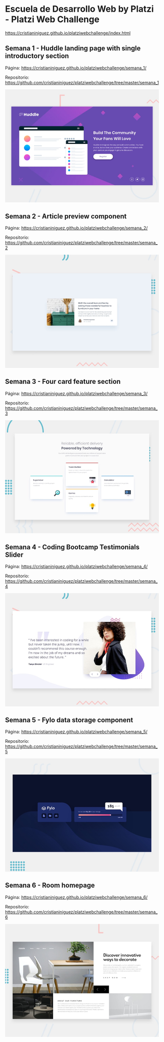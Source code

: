 # Escuela de Desarrollo Web by Platzi - Platzi Web Challenge

https://cristianiniguez.github.io/platziwebchallenge/index.html

## Semana 1 - Huddle landing page with single introductory section

Página: https://cristianiniguez.github.io/platziwebchallenge/semana_1/

Repositorio: https://github.com/cristianiniguez/platziwebchallenge/tree/master/semana_1

![semana1_desktop-preview](./semana_1/design/desktop-preview.jpg)

## Semana 2 - Article preview component

Página: https://cristianiniguez.github.io/platziwebchallenge/semana_2/

Repositorio: https://github.com/cristianiniguez/platziwebchallenge/tree/master/semana_2

![semana2_desktop-preview](./semana_2/design/desktop-preview.jpg)

## Semana 3 - Four card feature section

Página: https://cristianiniguez.github.io/platziwebchallenge/semana_3/

Repositorio: https://github.com/cristianiniguez/platziwebchallenge/tree/master/semana_3

![semana3_desktop-preview](./semana_3/design/desktop-preview.jpg)

## Semana 4 - Coding Bootcamp Testimonials Slider

Página: https://cristianiniguez.github.io/platziwebchallenge/semana_4/

Repositorio: https://github.com/cristianiniguez/platziwebchallenge/tree/master/semana_4

![semana4_desktop-preview](./semana_4/design/desktop-preview.jpg)

## Semana 5 - Fylo data storage component

Página: https://cristianiniguez.github.io/platziwebchallenge/semana_5/

Repositorio: https://github.com/cristianiniguez/platziwebchallenge/tree/master/semana_5

![semana5_desktop-preview](./semana_5/design/desktop-preview.jpg)

## Semana 6 - Room homepage

Página: https://cristianiniguez.github.io/platziwebchallenge/semana_6/

Repositorio: https://github.com/cristianiniguez/platziwebchallenge/tree/master/semana_6

![semana6_desktop-preview](./semana_6/design/desktop-preview.jpg)
